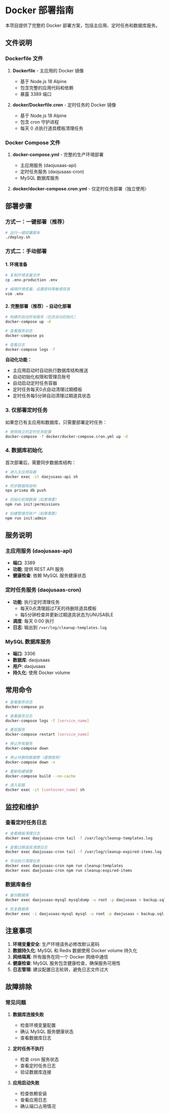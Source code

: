 # Docker 部署指南

本项目提供了完整的 Docker 部署方案，包括主应用、定时任务和数据库服务。

## 文件说明

### Dockerfile 文件

1. **Dockerfile** - 主应用的 Docker 镜像
   - 基于 Node.js 18 Alpine
   - 包含完整的应用代码和依赖
   - 暴露 3389 端口

2. **docker/Dockerfile.cron** - 定时任务的 Docker 镜像
   - 基于 Node.js 18 Alpine
   - 包含 cron 守护进程
   - 每天 0 点执行道具模板清理任务

### Docker Compose 文件

1. **docker-compose.yml** - 完整的生产环境部署
   - 主应用服务 (daojusaas-api)
   - 定时任务服务 (daojusaas-cron)
   - MySQL 数据库服务


2. **docker/docker-compose.cron.yml** - 仅定时任务部署（独立使用）

## 部署步骤

### 方式一：一键部署（推荐）
```bash
# 运行一键部署脚本
./deploy.sh
```

### 方式二：手动部署

#### 1. 环境准备

```bash
# 复制环境变量文件
cp .env.production .env

# 编辑环境变量，设置密码等敏感信息
vim .env
```

#### 2. 完整部署（推荐）- 自动化部署

```bash
# 构建并启动所有服务（包含自动初始化）
docker-compose up -d

# 查看服务状态
docker-compose ps

# 查看日志
docker-compose logs -f
```

**自动化功能：**
- 主应用启动时自动执行数据库结构推送
- 自动初始化权限和管理员账号
- 自动启动定时任务容器
- 定时任务每天0点自动清理过期模板
- 定时任务每5分钟自动清理过期道具状态

### 3. 仅部署定时任务

如果您已有主应用和数据库，只需要部署定时任务：

```bash
# 使用独立的定时任务配置
docker-compose -f docker/docker-compose.cron.yml up -d
```

### 4. 数据库初始化

首次部署后，需要同步数据库结构：

```bash
# 进入主应用容器
docker exec -it daojusaas-api sh

# 同步数据库结构
npx prisma db push

# 初始化权限数据（如果需要）
npm run init:permissions

# 创建管理员账户（如果需要）
npm run init:admin
```

## 服务说明

### 主应用服务 (daojusaas-api)
- **端口**: 3389
- **功能**: 提供 REST API 服务
- **健康检查**: 依赖 MySQL 服务健康状态

### 定时任务服务 (daojusaas-cron)
- **功能**: 执行定时清理任务
  - 每天0点清理超过7天的待删除道具模板
  - 每5分钟检查并更新过期道具状态为UNUSABLE
- **调度**: 每天 0:00 执行
- **日志**: 输出到 `/var/log/cleanup-templates.log`

### MySQL 数据库服务
- **端口**: 3306
- **数据库**: daojusaas
- **用户**: daojusaas
- **持久化**: 使用 Docker volume



## 常用命令

```bash
# 查看服务状态
docker-compose ps

# 查看服务日志
docker-compose logs -f [service_name]

# 重启服务
docker-compose restart [service_name]

# 停止所有服务
docker-compose down

# 停止并删除数据卷（谨慎使用）
docker-compose down -v

# 重新构建镜像
docker-compose build --no-cache

# 进入容器
docker exec -it [container_name] sh
```

## 监控和维护

### 查看定时任务日志

```bash
# 查看模板清理日志
docker exec daojusaas-cron tail -f /var/log/cleanup-templates.log

# 查看过期道具清理日志
docker exec daojusaas-cron tail -f /var/log/cleanup-expired-items.log

# 手动执行清理任务
docker exec daojusaas-cron npm run cleanup:templates
docker exec daojusaas-cron npm run cleanup:expired-items
```

### 数据库备份

```bash
# 备份数据库
docker exec daojusaas-mysql mysqldump -u root -p daojusaas > backup.sql

# 恢复数据库
docker exec -i daojusaas-mysql mysql -u root -p daojusaas < backup.sql
```

## 注意事项

1. **环境变量安全**: 生产环境请务必修改默认密码
2. **数据持久化**: MySQL 和 Redis 数据使用 Docker volume 持久化
3. **网络隔离**: 所有服务在同一个 Docker 网络中通信
4. **健康检查**: MySQL 服务包含健康检查，确保服务可用性
5. **日志管理**: 建议配置日志轮转，避免日志文件过大

## 故障排除

### 常见问题

1. **数据库连接失败**
   - 检查环境变量配置
   - 确认 MySQL 服务健康状态
   - 查看数据库日志

2. **定时任务不执行**
   - 检查 cron 服务状态
   - 查看定时任务日志
   - 验证数据库连接

3. **应用启动失败**
   - 检查依赖安装
   - 查看应用日志
   - 确认端口占用情况